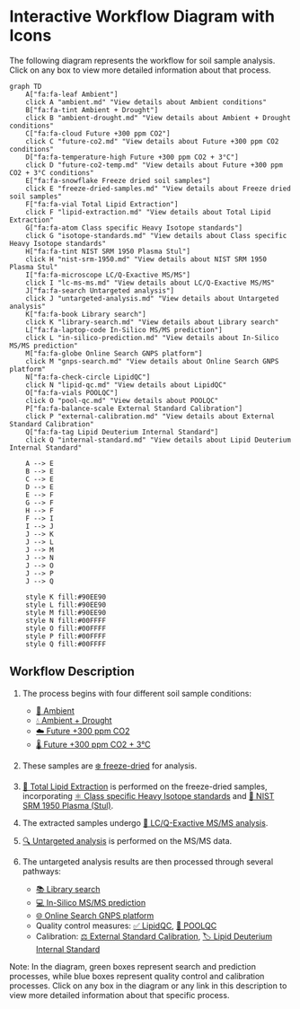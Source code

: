 # Interactive Workflow Diagram with Icons

The following diagram represents the workflow for soil sample analysis. Click on any box to view more detailed information about that process.

```mermaid
graph TD
    A["fa:fa-leaf Ambient"]
    click A "ambient.md" "View details about Ambient conditions"
    B["fa:fa-tint Ambient + Drought"]
    click B "ambient-drought.md" "View details about Ambient + Drought conditions"
    C["fa:fa-cloud Future +300 ppm CO2"]
    click C "future-co2.md" "View details about Future +300 ppm CO2 conditions"
    D["fa:fa-temperature-high Future +300 ppm CO2 + 3°C"]
    click D "future-co2-temp.md" "View details about Future +300 ppm CO2 + 3°C conditions"
    E["fa:fa-snowflake Freeze dried soil samples"]
    click E "freeze-dried-samples.md" "View details about Freeze dried soil samples"
    F["fa:fa-vial Total Lipid Extraction"]
    click F "lipid-extraction.md" "View details about Total Lipid Extraction"
    G["fa:fa-atom Class specific Heavy Isotope standards"]
    click G "isotope-standards.md" "View details about Class specific Heavy Isotope standards"
    H["fa:fa-tint NIST SRM 1950 Plasma Stul"]
    click H "nist-srm-1950.md" "View details about NIST SRM 1950 Plasma Stul"
    I["fa:fa-microscope LC/Q-Exactive MS/MS"]
    click I "lc-ms-ms.md" "View details about LC/Q-Exactive MS/MS"
    J["fa:fa-search Untargeted analysis"]
    click J "untargeted-analysis.md" "View details about Untargeted analysis"
    K["fa:fa-book Library search"]
    click K "library-search.md" "View details about Library search"
    L["fa:fa-laptop-code In-Silico MS/MS prediction"]
    click L "in-silico-prediction.md" "View details about In-Silico MS/MS prediction"
    M["fa:fa-globe Online Search GNPS platform"]
    click M "gnps-search.md" "View details about Online Search GNPS platform"
    N["fa:fa-check-circle LipidQC"]
    click N "lipid-qc.md" "View details about LipidQC"
    O["fa:fa-vials POOLQC"]
    click O "pool-qc.md" "View details about POOLQC"
    P["fa:fa-balance-scale External Standard Calibration"]
    click P "external-calibration.md" "View details about External Standard Calibration"
    Q["fa:fa-tag Lipid Deuterium Internal Standard"]
    click Q "internal-standard.md" "View details about Lipid Deuterium Internal Standard"

    A --> E
    B --> E
    C --> E
    D --> E
    E --> F
    G --> F
    H --> F
    F --> I
    I --> J
    J --> K
    J --> L
    J --> M
    J --> N
    J --> O
    J --> P
    J --> Q

    style K fill:#90EE90
    style L fill:#90EE90
    style M fill:#90EE90
    style N fill:#00FFFF
    style O fill:#00FFFF
    style P fill:#00FFFF
    style Q fill:#00FFFF
```

## Workflow Description

1. The process begins with four different soil sample conditions:
   - [🍃 Ambient](ambient.md)
   - [💧 Ambient + Drought](ambient-drought.md)
   - [☁️ Future +300 ppm CO2](future-co2.md)
   - [🌡️ Future +300 ppm CO2 + 3°C](future-co2-temp.md)

2. These samples are [❄️ freeze-dried](freeze-dried-samples.md) for analysis.

3. [🧪 Total Lipid Extraction](lipid-extraction.md) is performed on the freeze-dried samples, incorporating [⚛️ Class specific Heavy Isotope standards](isotope-standards.md) and [💉 NIST SRM 1950 Plasma (Stul)](nist-srm-1950.md).

4. The extracted samples undergo [🔬 LC/Q-Exactive MS/MS analysis](lc-ms-ms.md).

5. [🔍 Untargeted analysis](untargeted-analysis.md) is performed on the MS/MS data.

6. The untargeted analysis results are then processed through several pathways:
   - [📚 Library search](library-search.md)
   - [💻 In-Silico MS/MS prediction](in-silico-prediction.md)
   - [🌐 Online Search GNPS platform](gnps-search.md)
   - Quality control measures: [✅ LipidQC](lipid-qc.md), [🧪 POOLQC](pool-qc.md)
   - Calibration: [⚖️ External Standard Calibration](external-calibration.md), [🏷️ Lipid Deuterium Internal Standard](internal-standard.md)

Note: In the diagram, green boxes represent search and prediction processes, while blue boxes represent quality control and calibration processes. Click on any box in the diagram or any link in this description to view more detailed information about that specific process.
